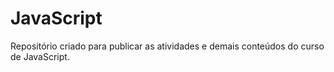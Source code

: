 # JavaScript
 Repositório criado para publicar as atividades e demais conteúdos do curso de JavaScript.

